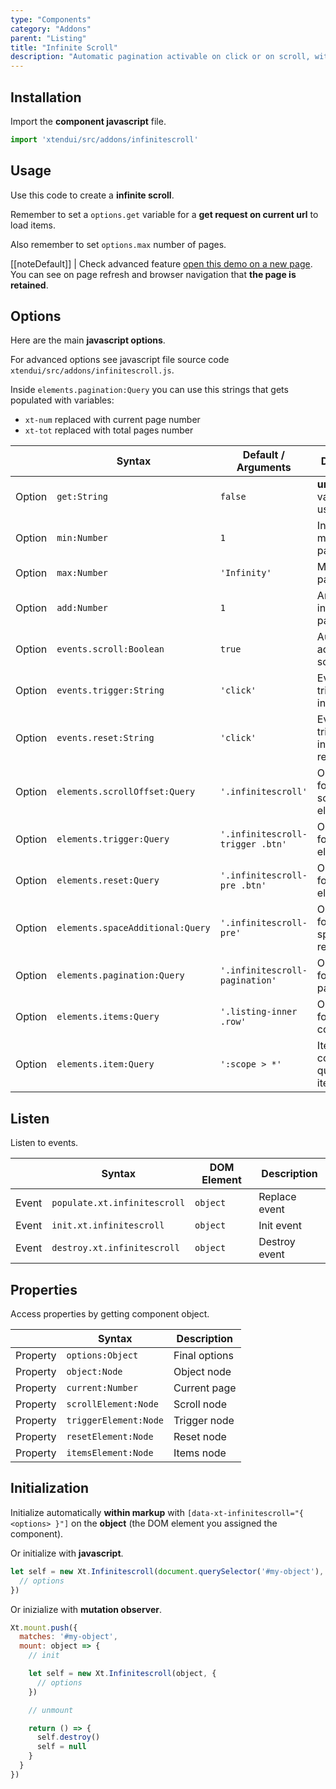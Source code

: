 ```yaml
---
type: "Components"
category: "Addons"
parent: "Listing"
title: "Infinite Scroll"
description: "Automatic pagination activable on click or on scroll, with browser navigation support that loads only the current page."
---
```


## Installation

Import the **component javascript** file.

```jsx
import 'xtendui/src/addons/infinitescroll'
```

## Usage

Use this code to create a **infinite scroll**.

Remember to set a `options.get` variable for a **get request on current url** to load items.

Also remember to set `options.max` number of pages.

[[noteDefault]]
| Check advanced feature [open this demo on a new page](/iframe/components/addons/listing/infinitescroll). You can see on page refresh and browser navigation that **the page is retained**.

<demo>
  <div class="gatsby_demo_item toggle" data-iframe="iframe/components/addons/listing/infinitescroll">
  </div>
</demo>

## Options

Here are the main **javascript options**.

For advanced options see javascript file source code `xtendui/src/addons/infinitescroll.js`.

Inside `elements.pagination:Query` you can use this strings that gets populated with variables:

- `xt-num` replaced with current page number
- `xt-tot` replaced with total pages number

<div class="table-overflow">

|                         | Syntax                                    | Default / Arguments                       | Description                   |
| ----------------------- | ----------------------------------------- | ----------------------------- | ----------------------------- |
| Option                    | `get:String`                          | `false`        | **url get** variable to use            |
| Option                    | `min:Number`                          | `1`        | Initial and minimum page number            |
| Option                    | `max:Number`                          | `'Infinity'`        | Maximum page number            |
| Option                    | `add:Number`                          | `1`        | Amount to increase page number            |
| Option                    | `events.scroll:Boolean`                          | `true`        | Automatically activate on scroll            |
| Option                    | `events.trigger:String`                          | `'click'`        | Event to trigger infinite scroll            |
| Option                    | `events.reset:String`                          | `'click'`        | Event to trigger infinite scroll reset            |
| Option                    | `elements.scrollOffset:Query`                          | `'.infinitescroll'`        | Object query for automatic scroll element            |
| Option                    | `elements.trigger:Query`                          | `'.infinitescroll-trigger .btn'`        | Object query for trigger element            |
| Option                    | `elements.reset:Query`                          | `'.infinitescroll-pre .btn'`        | Object query for reset element            |
| Option                    | `elements.spaceAdditional:Query`                          | `'.infinitescroll-pre'`        | Object query for additional space on reset            |
| Option                    | `elements.pagination:Query`                          | `'.infinitescroll-pagination'`        | Object query for pagination            |
| Option                    | `elements.items:Query`                          | `'.listing-inner .row'`        | Object query for items container            |
| Option                    | `elements.item:Query`                          | `':scope > *'`        | Items container query for items            |

</div>

## Listen

Listen to events.

<div class="table-overflow">

|                         | Syntax                                    | DOM Element                    | Description                   |
| ----------------------- | ----------------------------------------- | ----------------------------- | ----------------------------- |
| Event                   | `populate.xt.infinitescroll`           | `object` | Replace event             |
| Event                   | `init.xt.infinitescroll`           | `object` | Init event             |
| Event                   | `destroy.xt.infinitescroll`           | `object` | Destroy event             |

</div>

## Properties

Access properties by getting component object.

<div class="table-overflow">

|                         | Syntax                                   | Description                   |
| ----------------------- | ---------------------------------------- | ----------------------------- |
| Property                   | `options:Object`       | Final options             |
| Property                   | `object:Node`       | Object node             |
| Property                   | `current:Number`       | Current page             |
| Property                   | `scrollElement:Node`       | Scroll node             |
| Property                   | `triggerElement:Node`       | Trigger node             |
| Property                   | `resetElement:Node`       | Reset node             |
| Property                   | `itemsElement:Node`       | Items node             |

</div>

## Initialization

Initialize automatically **within markup** with `[data-xt-infinitescroll="{ <options> }"]` on the **object** (the DOM element you assigned the component).

Or initialize with **javascript**.

```js
let self = new Xt.Infinitescroll(document.querySelector('#my-object'), {
  // options
})
```

Or inizialize with **mutation observer**.

```js
Xt.mount.push({
  matches: '#my-object',
  mount: object => {
    // init

    let self = new Xt.Infinitescroll(object, {
      // options
    })

    // unmount

    return () => {
      self.destroy()
      self = null
    }
  }
})
```
